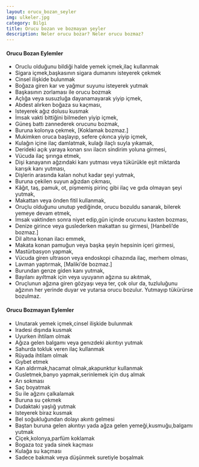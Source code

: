 ```yaml
---
layout: orucu_bozan_seyler
img: ulkeler.jpg
category: Bilgi
title: Orucu bozan ve bozmayan şeyler
description: Neler orucu bozar? Neler orucu bozmaz?
---
```


#### Orucu Bozan Eylemler

* Oruclu olduğunu bildiği halde yemek içmek,ilaç kullanmak
* Sigara içmek,başkasının sigara dumanını isteyerek çekmek
* Cinsel ilişkide bulunmak
* Boğaza giren kar ve yağmur suyunu isteyerek yutmak
* Başkasının zorlaması ile orucu bozmak
* Açlığa veya susuzluğa dayanamayarak yiyip içmek,
* Abdest alırken boğaza su kaçması, 
* Isteyerek ağız dolusu kusmak
* İmsak vakti bittiğini bilmeden yiyip içmek, 
* Güneş battı zannederek orucunu bozmak, 
* Buruna kolonya çekmek, [Koklamak bozmaz.]
* Mukimken oruca başlayıp, sefere çıkınca yiyip içmek,
* Kulağın içine ilaç damlatmak, kulağı ilaçlı suyla yıkamak, 
* Derideki açık yaraya konan sıvı ilacın sindirim yoluna girmesi, 
* Vücuda ilaç şırınga etmek, 
* Dişi kanayanın ağzındaki kanı yutması veya tükürükle eşit miktarda karışık kanı yutması, 
* Dişlerin arasında kalan nohut kadar şeyi yutmak, 
* Buruna çekilen suyun ağızdan çıkması, 
* Kâğıt, taş, pamuk, ot, pişmemiş pirinç gibi ilaç ve gıda olmayan şeyi yutmak,
* Makattan veya önden fitil kullanmak, 
* Oruçlu olduğunu unutup yediğinde, orucu bozuldu sanarak, bilerek yemeye devam etmek, 
* İmsak vaktinden sonra niyet edip,gün içinde orucunu kasten bozması, 
* Denize girince veya guslederken makattan su girmesi, [Hanbeli’de bozmaz.] 
* Dil altına konan ilacı emmek, 
* Makata konan pamuğun veya başka şeyin hepsinin içeri girmesi,
* Mastürbasyon yapmak, 
* Vücuda giren ultrason veya endoskopi cihazında ilaç, merhem olması, 
* Lavman yaptırmak, [Maliki’de bozmaz.]
* Burundan genze giden kanı yutmak, 
* Bayılanı ayıltmak için veya uyuyanın ağzına su akıtmak,
* Oruçlunun ağzına giren gözyaşı veya ter, çok olur da, tuzluluğunu ağzının her yerinde duyar ve yutarsa orucu bozulur. Yutmayıp tükürürse bozulmaz.

#### Orucu Bozmayan Eylemler

* Unutarak yemek içmek,cinsel ilişkide bulunmak
* Iradesi dışında kusmak
* Uyurken ihtilam olmak
* Ağıza gelen balgamı veya genızdeki akıntıyı yutmak  
* Sahurda tokluk veren ilaç kullanmak   
* Rüyada ihtilam olmak
* Gıybet etmek
* Kan aldırmak,hacamat olmak,akapunktur kullanmak
* Gusletmek,banyo yapmak,serinlemek için duş almak
* Arı sokması
* Saç boyatmak 
* Su ile ağzını çalkalamak
* Buruna su çekmek
* Dudaktaki yaşlığ yutmak  
* Isteyerek biraz kusmak
* Bel soğukluğundan dolayı akıntı gelmesi
* Baştan buruna gelen akıntıyı yada ağza gelen yemeği,kusmuğu,balgamı yutmak
* Çiçek,kolonya,parfüm koklamak
* Bogaza toz yada sinek kaçması
* Kulağa  su kaçması
* Sadece bakmak veya düşünmek suretiyle boşalmak